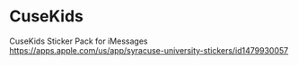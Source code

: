 # CuseKids
 CuseKids Sticker Pack for iMessages
https://apps.apple.com/us/app/syracuse-university-stickers/id1479930057
